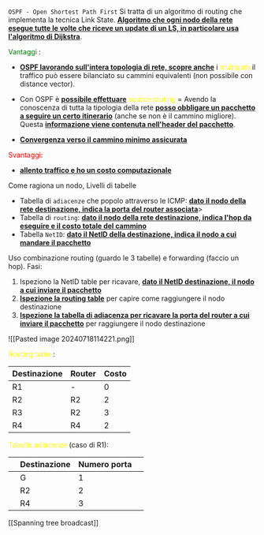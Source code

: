 `OSPF - Open Shortest Path First`
Si tratta di un algoritmo di routing che implementa la tecnica Link State. 
<b><u>Algoritmo che ogni nodo della rete esegue tutte le volte che riceve un update di un LS, in particolare usa l'algoritmo di Dijkstra</u></b>.

<span style=color:green>Vantaggi</span> : 
- <b><u>OSPF lavorando sull'intera topologia di rete, scopre anche</u></b> i <span style=color:yellow>multipath</span> il traffico può essere bilanciato su cammini equivalenti (non possibile con distance vector).

- Con OSPF è <b><u>possibile effettuare</u></b> <span style=color:yellow>source routing</span> = Avendo la conoscenza di tutta la tipologia della rete <b><u>posso obbligare un pacchetto a seguire un certo itinerario</u></b> (anche se non è il cammino migliore). Questa <b><u>informazione viene contenuta nell'header del pacchetto</u></b>. 

- <b><u>Convergenza verso il cammino minimo assicurata</u></b>

<span style=color:red>Svantaggi</span>: 
 - <b><u>allento traffico e ho un costo computazionale</u></b>


Come ragiona un nodo, Livelli di tabelle
- Tabella di `adiacenze` che popolo attraverso le ICMP: <b><u>dato il nodo della rete destinazione, indica la porta del router associata</u></b>>
- Tabella di `routing`: <b><u>dato il nodo della rete destinazione, indica l'hop da eseguire e il costo totale del cammino</u></b>
- Tabella `NetID`: <b><u>dato il NetID della destinazione, indica il nodo a cui mandare il pacchetto</u></b>

Uso combinazione routing (guardo le 3 tabelle) e forwarding (faccio un hop). Fasi:
1. Ispeziono la NetID table per ricavare, <b><u>dato il NetID destinazione, il nodo a cui inviare il pacchetto</u></b>
2. <b><u>Ispezione la routing table</u></b> per capire come raggiungere il nodo destinazione
3. <b><u>Ispezione la tabella di adiacenza per ricavare la porta del router a cui inviare il pacchetto</u></b> per raggiungere il nodo destinazione

![[Pasted image 20240718114221.png]]

<span style=color:yellow>Routing table</span> : 

| Destinazione | Router | Costo |
| ------------ | ------ | ----- |
| R1           | -      | 0     |
| R2           | R2     | 2     |
| R3           | R2     | 3     |
| R4           | R4     | 2     |
<span style=color:yellow>Tabelle adiacenze</span> (caso di R1):

|     | Destinazione | Numero porta |     |
| --- | ------------ | ------------ | --- |
|     | G            | 1            |     |
|     | R2           | 2            |     |
|     | R4           | 3            |     |
 




[[Spanning tree broadcast]]